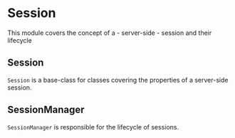 
# Session

This module covers the concept of a - server-side - session and their lifecycle

## Session

`Session` is a base-class for classes covering the properties of a server-side session.

## SessionManager

`SessionManager` is responsible for the lifecycle of sessions.